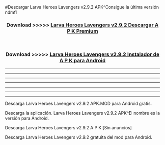 #Descargar Larva Heroes Lavengers v2.9.2 APK^Consigue la última versión ndmfl



<div align="center">
<h3>Download >>>>> <a href="https://es-sites.web.app/?es= Larva Heroes Lavengers v2.9.2">Larva Heroes Lavengers v2.9.2 Descargar A P K Premium</a></h3><br>

<h3>Download >>>>> <a href="https://es-sites.web.app/?es= Larva Heroes Lavengers v2.9.2">Larva Heroes Lavengers v2.9.2 Instalador de A P K para Android</a></h3>
</div>


----------------------------------------------------------

----------------------------------------------------------

----------------------------------------------------------

----------------------------------------------------------

----------------------------------------------------------

----------------------------------------------------------

----------------------------------------------------------

Descarga Larva Heroes Lavengers v2.9.2 APK.MOD para Android gratis.

Descarga la aplicación. Larva Heroes Lavengers v2.9.2 APK^El nombre es la versión para Android.

Descarga Larva Heroes Lavengers v2.9.2 A P K [Sin anuncios]

Descarga Larva Heroes Lavengers v2.9.2 gratuita del mod para Android.


